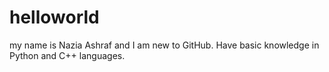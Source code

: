 # helloworld
my name is Nazia Ashraf and I am new to GitHub. Have basic knowledge in Python and C++ languages.
